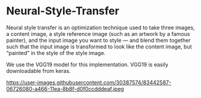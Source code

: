 # Neural-Style-Transfer

Neural style transfer is an optimization technique used to take three images, a content image, a style reference image (such as an artwork by a famous painter), and the input image you want to style — and blend them together such that the input image is transformed to look like the content image, but “painted” in the style of the style image.

We use the VGG19 model for this implementation. VGG19 is easily downloadable from keras.

https://user-images.githubusercontent.com/30387574/83442587-06726080-a466-11ea-8b8f-d0f0ccdddeaf.jpeg
